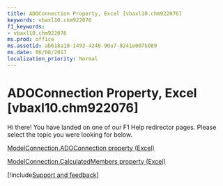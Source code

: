 ```yaml
---
title: ADOConnection Property, Excel [vbaxl10.chm922076]
keywords: vbaxl10.chm922076
f1_keywords:
- vbaxl10.chm922076
ms.prod: office
ms.assetid: ab618a19-1493-4248-90a7-8241e007b089
ms.date: 06/08/2017
localization_priority: Normal
---
```



# ADOConnection Property, Excel [vbaxl10.chm922076]

Hi there! You have landed on one of our F1 Help redirector pages. Please select the topic you were looking for below.

[ModelConnection.ADOConnection property (Excel)](http://msdn.microsoft.com/library/36922296-6971-c42c-7d00-8d43ac1f328b%28Office.15%29.aspx)

[ModelConnection.CalculatedMembers property (Excel)](http://msdn.microsoft.com/library/2969824d-b7a2-fb88-1066-cf5d36d8e9bb%28Office.15%29.aspx)

[!include[Support and feedback](~/includes/feedback-boilerplate.md)]